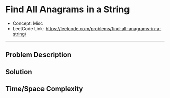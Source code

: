 # Find All Anagrams in a String

- Concept: Misc
- LeetCode Link: https://leetcode.com/problems/find-all-anagrams-in-a-string/

---

## Problem Description

## Solution

## Time/Space Complexity

